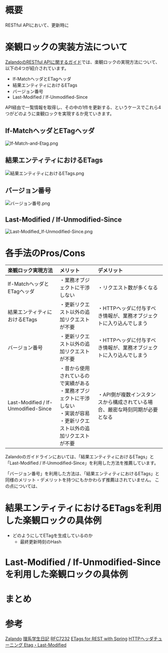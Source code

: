# 概要

RESTful APIにおいて、更新時に

# 楽観ロックの実装方法について

[ZalandoのRESTful APIに関するガイド](https://restful-api-guidelines-ja.netlify.com/#optimistic-locking)では、楽観ロックの実現方法について、以下の4つが紹介されています。

* If-MatchヘッダとETagヘッダ
* 結果エンティティにおけるETags
* バージョン番号
* Last-Modified / If-Unmodified-Since

API経由で一覧情報を取得し、その中の1件を更新する、というケースでこれら4つがどのように楽観ロックを実現するか見ていきます。

## If-MatchヘッダとETagヘッダ

![If-Match-and-Etag.png](https://qiita-image-store.s3.ap-northeast-1.amazonaws.com/0/441085/a5fb4b53-953b-c4e0-f7f0-5644976bd166.png)

## 結果エンティティにおけるETags


![結果エンティティにおけるETags.png](https://qiita-image-store.s3.ap-northeast-1.amazonaws.com/0/441085/549066bb-8dc0-566f-7080-f8ff3e8ae191.png)


## バージョン番号


![バージョン番号.png](https://qiita-image-store.s3.ap-northeast-1.amazonaws.com/0/441085/349c716d-4d2e-67ae-4dc8-8957bedb706d.png)

## Last-Modified / If-Unmodified-Since


![Last-Modified_If-Unmodified-Since.png](https://qiita-image-store.s3.ap-northeast-1.amazonaws.com/0/441085/8a44cb1f-8745-06fa-6b0d-2ff794d7800d.png)

# 各手法のPros/Cons

| 楽観ロック実現方法 | メリット | デメリット | 
| :---              | :---    | :---      |
| If-MatchヘッダとETagヘッダ | ・業務オブジェクトに干渉しない | ・リクエスト数が多くなる |
| 結果エンティティにおけるETags | ・更新リクエスト以外の追加リクエストが不要 | ・HTTPヘッダに付与すべき情報が、業務オブジェクトに入り込んでしまう |
| バージョン番号 | ・更新リクエスト以外の追加リクエストが不要 | ・HTTPヘッダに付与すべき情報が、業務オブジェクトに入り込んでしまう |
| Last-Modified / If-Unmodified-Since | ・昔から使用されているので実績がある<br>・業務オブジェクトに干渉しない<br>・実装が容易<br>・更新リクエスト以外の追加リクエストが不要 | ・API側が複数インスタンスから構成されている場合、厳密な時刻同期が必要となる |

Zalandoのガイドラインにおいては、「結果エンティティにおけるETags」と「Last-Modified / If-Unmodified-Since」を利用した方法を推薦しています。

「バージョン番号」を利用した方法は、「結果エンティティにおけるETags」と同様のメリット・デメリットを持つにもかかわらず推薦はされていません。
この点については、

# 結果エンティティにおけるETagsを利用した楽観ロックの具体例

* どのようにしてETagを生成しているのか
  * 最終更新時刻のHash

# Last-Modified / If-Unmodified-Sinceを利用した楽観ロックの具体例

# まとめ

# 参考

[Zalando](https://restful-api-guidelines-ja.netlify.com/#optimistic-locking)
[理系学生日記](https://kiririmode.hatenablog.jp/entry/20180917/1537148448)
[RFC7232](https://tools.ietf.org/html/rfc7232)
[ETags for REST with Spring](https://www.baeldung.com/etags-for-rest-with-spring)
[HTTPヘッダチューニング Etag・Last-Modified](https://blog.redbox.ne.jp/http-header-tuning.html)